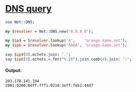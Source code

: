 [1]: http://rosettacode.org/wiki/DNS_query

# [DNS query][1]

```perl
use Net::DNS;
 
my $resolver = Net::DNS.new('8.8.8.8');
 
my $ip4 = $resolver.lookup('A',    'orange.kame.net');
my $ip6 = $resolver.lookup('AAAA', 'orange.kame.net');
 
say $ip4[0].octets.join: '.';
say $ip6[0].octets.».fmt("%.2X").join.comb(4).join: ':';
```

#### Output:
```
203.178.141.194
2001:0200:0dff:fff1:0216:3eff:feb1:44d7
```